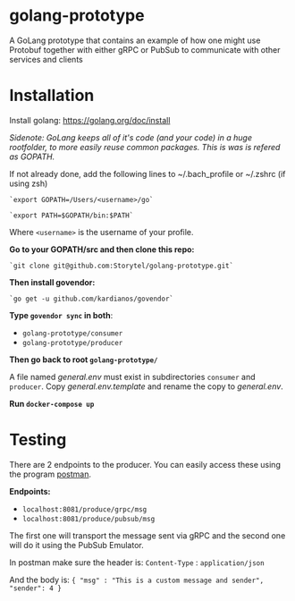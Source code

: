# golang-prototype
A GoLang prototype that contains an example of how one might use Protobuf together with either gRPC or PubSub to communicate with other services and clients 

# Installation

Install golang: https://golang.org/doc/install

*Sidenote: GoLang keeps all of it's code (and your code) in a huge rootfolder, to more easily reuse common packages. This is was is refered as GOPATH.*

If not already done, add the following lines to ~/.bach_profile or ~/.zshrc (if using zsh)

    `export GOPATH=/Users/<username>/go`

    `export PATH=$GOPATH/bin:$PATH`

Where `<username>` is the username of your profile.

**Go to your GOPATH/src and then clone this repo:**

    `git clone git@github.com:Storytel/golang-prototype.git`

**Then install govendor:**

    `go get -u github.com/kardianos/govendor`

**Type `govendor sync` in both**:
 - `golang-prototype/consumer`
 - `golang-prototype/producer`
 
**Then go back to root `golang-prototype/`**


A file named *general.env* must exist in subdirectories `consumer` and `producer`. Copy *general.env.template* and rename the copy to *general.env*.

**Run `docker-compose up`**

# Testing

There are 2 endpoints to the producer. You can easily access these using the program [postman](https://www.getpostman.com/postman). 

**Endpoints:**
 - `localhost:8081/produce/grpc/msg`
 - `localhost:8081/produce/pubsub/msg`
 
The first one will transport the message sent via gRPC and the second one will do it using the PubSub Emulator.

In postman make sure the header is:
`Content-Type` : `application/json`

And the body is:
`{
	"msg" : "This is a custom message and sender",
	"sender": 4
}`
